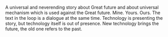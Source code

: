 A universal and neverending story about Great future and about universal mechanism which is used against the Great future. Mine. Yours. Ours. The text in the loop is a dialogue at the same time. Technology is presenting the story, but technology itself is out of presence. New technology brings the future, the old one refers to the past.